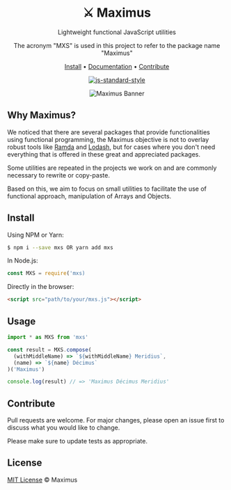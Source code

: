<div align="center">
  <h1>⚔️ Maximus</h1>

  <p>Lightweight functional JavaScript utilities</p>

  <p>The acronym "MXS" is used in this project to refer to the package name "Maximus"</p>

  <p><a href="#install">Install</a> • <a href="https://helderburato.github.io/maximus/#/">Documentation</a> • <a href="#contribute">Contribute</a></p>

[![js-standard-style](https://img.shields.io/badge/code%20style-standard-brightgreen.svg)](http://standardjs.com)

  <img src="https://raw.githubusercontent.com/helderburato/maximus/main/banner.jpg" alt="Maximus Banner" />
</div>

## Why Maximus?

We noticed that there are several packages that provide functionalities using functional programming, the Maximus objective is not to overlay robust tools like [Ramda](https://ramdajs.com/) and [Lodash](https://lodash.com/), but for cases where you don't need everything that is offered in these great and appreciated packages.

Some utilities are repeated in the projects we work on and are commonly necessary to rewrite or copy-paste.

Based on this, we aim to focus on small utilities to facilitate the use of functional approach, manipulation of Arrays and Objects.

## Install

Using NPM or Yarn:

```sh
$ npm i --save mxs OR yarn add mxs
```

In Node.js:

```javascript
const MXS = require('mxs)
```

Directly in the browser:

```html
<script src="path/to/your/mxs.js"></script>
```

## Usage

```javascript
import * as MXS from 'mxs'

const result = MXS.compose(
  (withMiddleName) => `${withMiddleName} Meridius`,
  (name) => `${name} Décimus`
)('Maximus')

console.log(result) // => 'Maximus Décimus Meridius'
```

## Contribute

Pull requests are welcome. For major changes, please open an issue first to discuss what you would like to change.

Please make sure to update tests as appropriate.

## License

[MIT License](LICENSE) © Maximus
